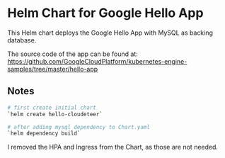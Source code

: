 # Helm Chart for Google Hello App

This Helm chart deploys the Google Hello App with MySQL as backing database.

The source code of the app can be found at: https://github.com/GoogleCloudPlatform/kubernetes-engine-samples/tree/master/hello-app

## Notes

```bash
# first create initial chart
`helm create hello-cloudeteer`

# after adding mysql dependency to Chart.yaml 
`helm dependency build`
```

I removed the HPA and Ingress from the Chart, as those are not needed.
